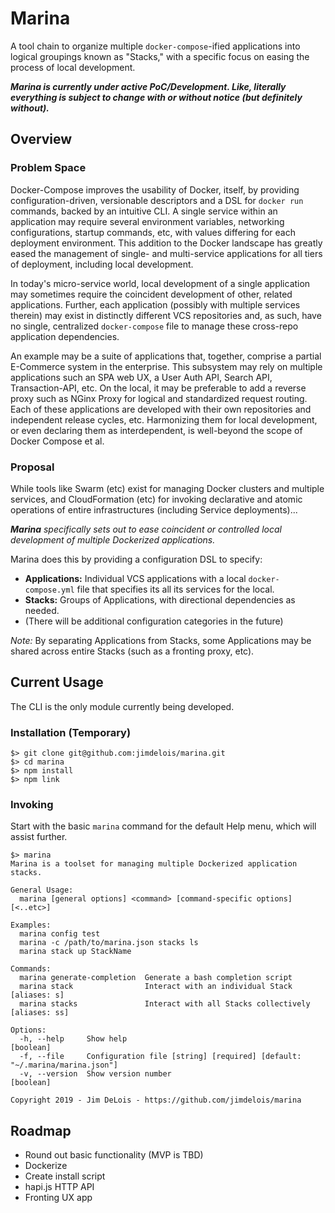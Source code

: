 # Marina

A tool chain to organize multiple `docker-compose`-ified applications into logical groupings known as "Stacks," with a specific focus on easing the process of local development.

***Marina is currently under active PoC/Development. Like, literally everything is subject to change with or without notice (but definitely without).***

## Overview

### Problem Space

Docker-Compose improves the usability of Docker, itself, by providing configuration-driven, versionable descriptors and a DSL for `docker run` commands, backed by an intuitive CLI.  A single service within an application may require several environment variables, networking configurations, startup commands, etc, with values differing for each deployment environment.  This addition to the Docker landscape has greatly eased the management of single- and multi-service applications for all tiers of deployment, including local development.

In today's micro-service world, local development of a single application may sometimes require the coincident development of other, related applications.  Further, each application (possibly with multiple services therein) may exist in distinctly different VCS repositories and, as such, have no single, centralized `docker-compose` file to manage these cross-repo application dependencies.

An example may be a suite of applications that, together, comprise a partial E-Commerce system in the enterprise.  This subsystem may rely on multiple applications such an SPA web UX, a User Auth API, Search API, Transaction-API, etc.  On the local, it may be preferable to add a reverse proxy such as NGinx Proxy for logical and standardized request routing.  Each of these applications are developed with their own repositories and independent release cycles, etc.  Harmonizing them for local development, or even declaring them as interdependent, is well-beyond the scope of Docker Compose et al.

### Proposal
While tools like Swarm (etc) exist for managing Docker clusters and multiple services, and CloudFormation (etc) for invoking declarative and atomic operations of entire infrastructures (including Service deployments)...
 
***Marina** specifically sets out to ease coincident or controlled local development of multiple Dockerized applications.*

Marina does this by providing a configuration DSL to specify:
- **Applications:** Individual VCS applications with a local `docker-compose.yml` file that specifies its all its services for the local.
- **Stacks:** Groups of Applications, with directional dependencies as needed.
- (There will be additional configuration categories in the future)

*Note:* By separating Applications from Stacks, some Applications may be shared across entire Stacks (such as a fronting proxy, etc).

## Current Usage

The CLI is the only module currently being developed.

### Installation (Temporary)

```
$> git clone git@github.com:jimdelois/marina.git
$> cd marina
$> npm install
$> npm link
```

### Invoking
Start with the basic `marina` command for the default Help menu, which will assist further.

```
$> marina
Marina is a toolset for managing multiple Dockerized application stacks.

General Usage:
  marina [general options] <command> [command-specific options] [<..etc>]

Examples:
  marina config test
  marina -c /path/to/marina.json stacks ls
  marina stack up StackName

Commands:
  marina generate-completion  Generate a bash completion script
  marina stack                Interact with an individual Stack                                          [aliases: s]
  marina stacks               Interact with all Stacks collectively                                     [aliases: ss]

Options:
  -h, --help     Show help                                                                                  [boolean]
  -f, --file     Configuration file [string] [required] [default: "~/.marina/marina.json"]
  -v, --version  Show version number                                                                        [boolean]

Copyright 2019 - Jim DeLois - https://github.com/jimdelois/marina
```


## Roadmap
- Round out basic functionality (MVP is TBD)
- Dockerize
- Create install script
- hapi.js HTTP API
- Fronting UX app

